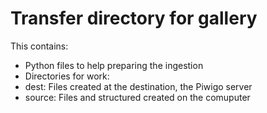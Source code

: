 # Transfer directory for gallery

This contains:

* Python files to help preparing the ingestion
* Directories for work:
 * dest: Files created at the destination, the Piwigo server
 * source: Files and structured created on the comuputer 
